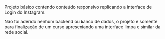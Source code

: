 Projeto básico contendo conteúdo responsivo replicando a interface de Login do Instagram.

Não foi aderido nenhum backend ou banco de dados, o projeto é somente para finalização de 
um curso apresentando uma interface limpa e similar da rede social.